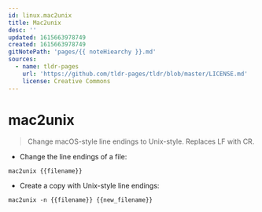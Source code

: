 ```yaml
---
id: linux.mac2unix
title: Mac2unix
desc: ''
updated: 1615663978749
created: 1615663978749
gitNotePath: 'pages/{{ noteHiearchy }}.md'
sources:
  - name: tldr-pages
    url: 'https://github.com/tldr-pages/tldr/blob/master/LICENSE.md'
    license: Creative Commons
---
```

# mac2unix

> Change macOS-style line endings to Unix-style.
> Replaces LF with CR.

- Change the line endings of a file:

`mac2unix {{filename}}`

- Create a copy with Unix-style line endings:

`mac2unix -n {{filename}} {{new_filename}}`

